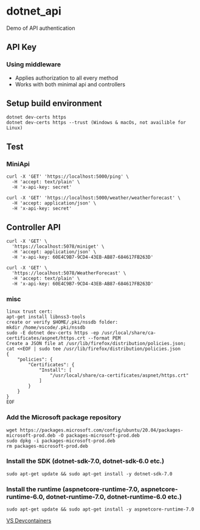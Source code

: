 # dotnet_api
Demo of API authentication

## API Key

### Using middleware
* Applies authorization to all every method
* Works with both minimal api and controllers

## Setup build environment
```
dotnet dev-certs https
dotnet dev-certs https --trust (Windows & macOs, not availible for Linux)
```

## Test

### MiniApi
```
curl -X 'GET' 'https://localhost:5000/ping' \
  -H 'accept: text/plain' \
  -H 'x-api-key: secret'

curl -X 'GET' 'https://localhost:5000/weather/weatherforecast' \
  -H 'accept: application/json' \
  -H 'x-api-key: secret'
```
## Controller API
```
curl -X 'GET' \
  'https://localhost:5078/miniget' \
  -H 'accept: application/json' \
  -H 'x-api-key: 60E4C9B7-9CD4-43EB-AB87-684617FB263D'

curl -X 'GET' \
  'https://localhost:5078/WeatherForecast' \
  -H 'accept: text/plain' \
  -H 'x-api-key: 60E4C9B7-9CD4-43EB-AB87-684617FB263D'
```


### misc
```
linux trust cert:
apt-get install libnss3-tools
create or verify $HOME/.pki/nssdb folder:
mkdir /home/vscode/.pki/nssdb
sudo -E dotnet dev-certs https -ep /usr/local/share/ca-certificates/aspnet/https.crt --format PEM
Create a JSON file at /usr/lib/firefox/distribution/policies.json;
cat <<EOF | sudo tee /usr/lib/firefox/distribution/policies.json
{
    "policies": {
        "Certificates": {
            "Install": [
                "/usr/local/share/ca-certificates/aspnet/https.crt"
            ]
        }
    }
}
EOF
```

### Add the Microsoft package repository
```
wget https://packages.microsoft.com/config/ubuntu/20.04/packages-microsoft-prod.deb -O packages-microsoft-prod.deb
sudo dpkg -i packages-microsoft-prod.deb
rm packages-microsoft-prod.deb
```

### Install the SDK (dotnet-sdk-7.0, dotnet-sdk-6.0 etc.)
```
sudo apt-get update && sudo apt-get install -y dotnet-sdk-7.0
```

### Install the runtime (aspnetcore-runtime-7.0, aspnetcore-runtime-6.0, dotnet-runtime-7.0, dotnet-runtime-6.0 etc.)
```
sudo apt-get update && sudo apt-get install -y aspnetcore-runtime-7.0
```


[VS Devcontainers](https://hub.docker.com/_/microsoft-vscode-devcontainers)